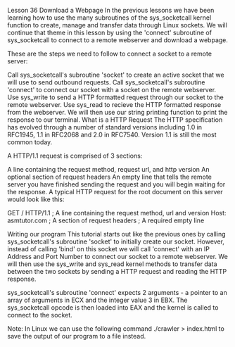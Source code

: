 Lesson 36
Download a Webpage
In the previous lessons we have been learning how to use the many subroutines of the sys_socketcall kernel function to create, manage and transfer data through Linux sockets. We will continue that theme in this lesson by using the 'connect' subroutine of sys_socketcall to connect to a remote webserver and download a webpage.

These are the steps we need to follow to connect a socket to a remote server:

Call sys_socketcall's subroutine 'socket' to create an active socket that we will use to send outbound requests.
Call sys_socketcall's subroutine 'connect' to connect our socket with a socket on the remote webserver.
Use sys_write to send a HTTP formatted request through our socket to the remote webserver.
Use sys_read to recieve the HTTP formatted response from the webserver.
We will then use our string printing function to print the response to our terminal.
What is a HTTP Request
The HTTP specification has evolved through a number of standard versions including 1.0 in RFC1945, 1.1 in RFC2068 and 2.0 in RFC7540. Version 1.1 is still the most common today.

A HTTP/1.1 request is comprised of 3 sections:

   A line containing the request method, request url, and http version
   An optional section of request headers
   An empty line that tells the remote server you have finished sending the request and you will begin waiting for the response.
   A typical HTTP request for the root document on this server would look like this:

GET / HTTP/1.1                  ; A line containing the request method, url and version
Host: asmtutor.com              ; A section of request headers
                                ; A required empty line

Writing our program
This tutorial starts out like the previous ones by calling sys_socketcall's subroutine 'socket' to initially create our socket. However, instead of calling 'bind' on this socket we will call 'connect' with an IP Address and Port Number to connect our socket to a remote webserver. We will then use the sys_write and sys_read kernel methods to transfer data between the two sockets by sending a HTTP request and reading the HTTP response.

sys_socketcall's subroutine 'connect' expects 2 arguments - a pointer to an array of arguments in ECX and the integer value 3 in EBX. The sys_socketcall opcode is then loaded into EAX and the kernel is called to connect to the socket.

Note: In Linux we can use the following command ./crawler > index.html to save the output of our program to a file instead.
